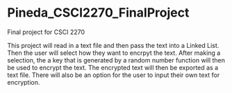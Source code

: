 # Pineda_CSCI2270_FinalProject
Final project for CSCI 2270

This project will read in a text file and then pass the text into a Linked List. Then the user will select how they want to encrpyt the text. After making a selection, the a key that is generated by a random number function will then be used to encrypt the text.  The encrypted text will then be exported as a text file. There will also be an option for the user to input their own text for encryption. 
